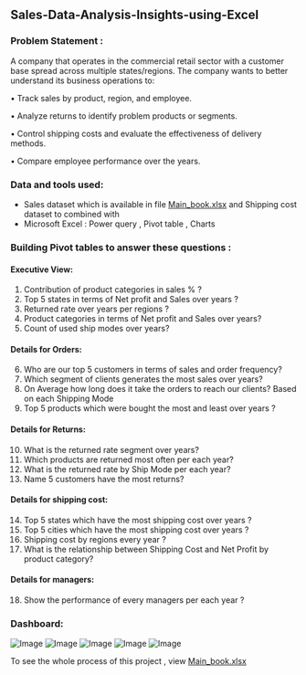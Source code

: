 ## Sales-Data-Analysis-Insights-using-Excel
### Problem Statement : 
A company that operates in the commercial retail sector with a customer base spread across multiple states/regions. The company wants to better understand its business operations to:

•	Track sales by product, region, and employee.

•	Analyze returns to identify problem products or segments.

•	Control shipping costs and evaluate the effectiveness of delivery methods.

•	Compare employee performance over the years.
### Data and tools used: 
- Sales dataset which is available in file [Main_book.xlsx](Main_book.xlsx) and Shipping cost dataset to combined with 
- Microsoft Excel : Power query , Pivot table , Charts 
### Building Pivot tables to answer these questions : 
#### Executive View: 
1. Contribution of product categories in sales % ? 
2. Top 5 states in terms of Net profit and Sales over years ? 
3. Returned rate over years per regions ? 
4. Product categories in terms of Net profit and Sales over years? 
5. Count of used ship modes over years? 
#### Details for Orders:
6. Who are our top 5 customers in terms of sales and order frequency? 
7. Which segment of clients generates the most sales over years?
8. On Average how long does it take the orders to reach our clients? Based on each Shipping Mode 
9. Top 5 products which were bought the most and least over years ? 
#### Details for Returns:
10. What is the returned rate segment over years?
11. Which products are returned most often per each year?
12. What is the returned rate by Ship Mode per each year?
13. Name 5 customers have the most returns?
#### Details for shipping cost:
14. Top 5 states which have the most shipping cost over years ? 
15. Top 5 cities which have the most shipping cost over years ?
16. Shipping cost by regions every year ? 
17. What is the relationship between Shipping Cost and Net Profit by product category? 
#### Details for managers: 
18. Show the performance of every managers per each year ? 
### Dashboard: 
![Image](https://github.com/user-attachments/assets/4f9ccf86-7f05-4ce1-9c51-fd47077d287d)
![Image](https://github.com/user-attachments/assets/962ecbb6-6863-442c-bcd0-6f4bbd9f4b4d)
![Image](https://github.com/user-attachments/assets/5696a606-3bbd-4879-8f2e-35f9e167aa79)
![Image](https://github.com/user-attachments/assets/2f1c27ff-2789-4cde-a4e8-cf0de2d4b28a)
![Image](https://github.com/user-attachments/assets/24f1058f-d9f7-40fe-82bf-40dfa4f1afff)

To see the whole process of this project , view [Main_book.xlsx](Main_book.xlsx)

